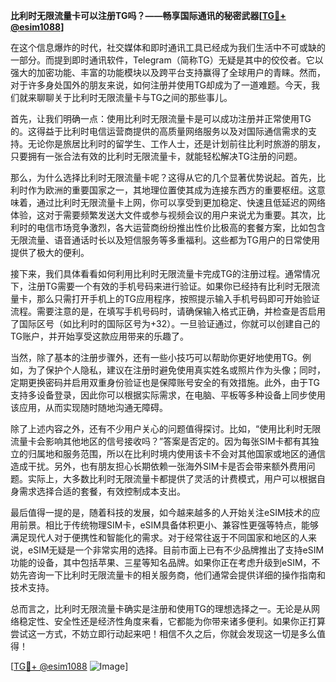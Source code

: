 **比利时无限流量卡可以注册TG吗？——畅享国际通讯的秘密武器[[TG💪+ @esim1088](https://t.me/s/esim1088)]**

在这个信息爆炸的时代，社交媒体和即时通讯工具已经成为我们生活中不可或缺的一部分。而提到即时通讯软件，Telegram（简称TG）无疑是其中的佼佼者。它以强大的加密功能、丰富的功能模块以及跨平台支持赢得了全球用户的青睐。然而，对于许多身处国外的朋友来说，如何注册并使用TG却成为了一道难题。今天，我们就来聊聊关于比利时无限流量卡与TG之间的那些事儿。

首先，让我们明确一点：使用比利时无限流量卡是可以成功注册并正常使用TG的。这得益于比利时电信运营商提供的高质量网络服务以及对国际通信需求的支持。无论你是旅居比利时的留学生、工作人士，还是计划前往比利时旅游的朋友，只要拥有一张合法有效的比利时无限流量卡，就能轻松解决TG注册的问题。

那么，为什么选择比利时无限流量卡呢？这得从它的几个显著优势说起。首先，比利时作为欧洲的重要国家之一，其地理位置使其成为连接东西方的重要枢纽。这意味着，通过比利时无限流量卡上网，你可以享受到更加稳定、快速且低延迟的网络体验，这对于需要频繁发送大文件或参与视频会议的用户来说尤为重要。其次，比利时的电信市场竞争激烈，各大运营商纷纷推出性价比极高的套餐方案，比如包含无限流量、语音通话时长以及短信服务等多重福利。这些都为TG用户的日常使用提供了极大的便利。

接下来，我们具体看看如何利用比利时无限流量卡完成TG的注册过程。通常情况下，注册TG需要一个有效的手机号码来进行验证。如果你已经持有比利时无限流量卡，那么只需打开手机上的TG应用程序，按照提示输入手机号码即可开始验证流程。需要注意的是，在填写手机号码时，请确保输入格式正确，并检查是否启用了国际区号（如比利时的国际区号为+32）。一旦验证通过，你就可以创建自己的TG账户，并开始享受这款应用带来的乐趣了。

当然，除了基本的注册步骤外，还有一些小技巧可以帮助你更好地使用TG。例如，为了保护个人隐私，建议在注册时避免使用真实姓名或照片作为头像；同时，定期更换密码并启用双重身份验证也是保障账号安全的有效措施。此外，由于TG支持多设备登录，因此你可以根据实际需求，在电脑、平板等多种设备上同步使用该应用，从而实现随时随地沟通无障碍。

除了上述内容之外，还有不少用户关心的问题值得探讨。比如，“使用比利时无限流量卡会影响其他地区的信号接收吗？”答案是否定的。因为每张SIM卡都有其独立的归属地和服务范围，所以在比利时境内使用该卡不会对其他国家或地区的通信造成干扰。另外，也有朋友担心长期依赖一张海外SIM卡是否会带来额外费用问题。实际上，大多数比利时无限流量卡都提供了灵活的计费模式，用户可以根据自身需求选择合适的套餐，有效控制成本支出。

最后值得一提的是，随着科技的发展，如今越来越多的人开始关注eSIM技术的应用前景。相比于传统物理SIM卡，eSIM具备体积更小、兼容性更强等特点，能够满足现代人对于便携性和智能化的需求。对于经常往返于不同国家和地区的人来说，eSIM无疑是一个非常实用的选择。目前市面上已有不少品牌推出了支持eSIM功能的设备，其中包括苹果、三星等知名品牌。如果你正在考虑升级到eSIM，不妨先咨询一下比利时无限流量卡的相关服务商，他们通常会提供详细的操作指南和技术支持。

总而言之，比利时无限流量卡确实是注册和使用TG的理想选择之一。无论是从网络稳定性、安全性还是经济性角度来看，它都能为你带来诸多便利。如果你正打算尝试这一方式，不妨立即行动起来吧！相信不久之后，你就会发现这一切是多么值得！

[[TG💪+ @esim1088](https://t.me/s/esim1088) ![Image](https://i.postimg.cc/4NQfJmqS/Snipaste-2025-05-13-00-14-12.png)]